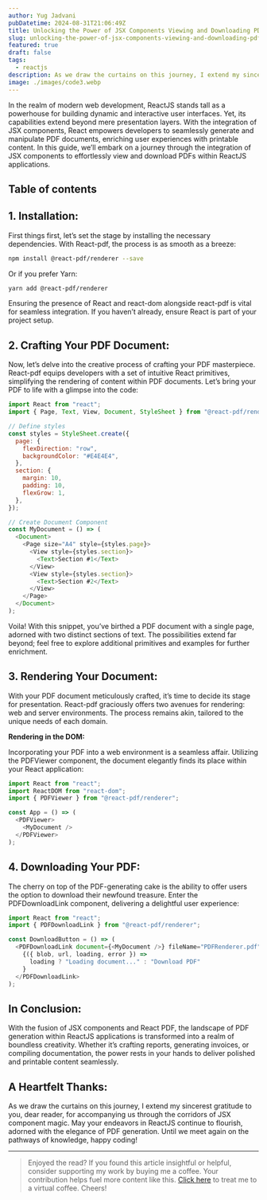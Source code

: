 ```yaml
---
author: Yug Jadvani
pubDatetime: 2024-08-31T21:06:49Z
title: Unlocking the Power of JSX Components Viewing and Downloading PDFs in React
slug: unlocking-the-power-of-jsx-components-viewing-and-downloading-pdfs-in-reactjs
featured: true
draft: false
tags:
  - reactjs
description: As we draw the curtains on this journey, I extend my sincerest gratitude to you, dear reader, for accompanying us through the corridors of JSX component magic.
image: ./images/code3.webp
---
```


In the realm of modern web development, ReactJS stands tall as a powerhouse for building dynamic and interactive user interfaces. Yet, its capabilities extend beyond mere presentation layers. With the integration of JSX components, React empowers developers to seamlessly generate and manipulate PDF documents, enriching user experiences with printable content. In this guide, we’ll embark on a journey through the integration of JSX components to effortlessly view and download PDFs within ReactJS applications.

## Table of contents

## 1. Installation:

First things first, let’s set the stage by installing the necessary dependencies. With React-pdf, the process is as smooth as a breeze:

```bash
npm install @react-pdf/renderer --save
```

Or if you prefer Yarn:

```bash
yarn add @react-pdf/renderer
```

Ensuring the presence of React and react-dom alongside react-pdf is vital for seamless integration. If you haven’t already, ensure React is part of your project setup.

## 2. Crafting Your PDF Document:

Now, let’s delve into the creative process of crafting your PDF masterpiece. React-pdf equips developers with a set of intuitive React primitives, simplifying the rendering of content within PDF documents. Let’s bring your PDF to life with a glimpse into the code:

```javascript
import React from "react";
import { Page, Text, View, Document, StyleSheet } from "@react-pdf/renderer";

// Define styles
const styles = StyleSheet.create({
  page: {
    flexDirection: "row",
    backgroundColor: "#E4E4E4",
  },
  section: {
    margin: 10,
    padding: 10,
    flexGrow: 1,
  },
});

// Create Document Component
const MyDocument = () => (
  <Document>
    <Page size="A4" style={styles.page}>
      <View style={styles.section}>
        <Text>Section #1</Text>
      </View>
      <View style={styles.section}>
        <Text>Section #2</Text>
      </View>
    </Page>
  </Document>
);
```

Voila! With this snippet, you’ve birthed a PDF document with a single page, adorned with two distinct sections of text. The possibilities extend far beyond; feel free to explore additional primitives and examples for further enrichment.

## 3. Rendering Your Document:

With your PDF document meticulously crafted, it’s time to decide its stage for presentation. React-pdf graciously offers two avenues for rendering: web and server environments. The process remains akin, tailored to the unique needs of each domain.

**Rendering in the DOM:**

Incorporating your PDF into a web environment is a seamless affair. Utilizing the PDFViewer component, the document elegantly finds its place within your React application:

```javascript
import React from "react";
import ReactDOM from "react-dom";
import { PDFViewer } from "@react-pdf/renderer";

const App = () => (
  <PDFViewer>
    <MyDocument />
  </PDFViewer>
);
```

## 4. Downloading Your PDF:

The cherry on top of the PDF-generating cake is the ability to offer users the option to download their newfound treasure. Enter the PDFDownloadLink component, delivering a delightful user experience:

```javascript
import React from "react";
import { PDFDownloadLink } from "@react-pdf/renderer";

const DownloadButton = () => (
  <PDFDownloadLink document={<MyDocument />} fileName="PDFRenderer.pdf">
    {({ blob, url, loading, error }) =>
      loading ? "Loading document..." : "Download PDF"
    }
  </PDFDownloadLink>
);
```

## In Conclusion:

With the fusion of JSX components and React PDF, the landscape of PDF generation within ReactJS applications is transformed into a realm of boundless creativity. Whether it’s crafting reports, generating invoices, or compiling documentation, the power rests in your hands to deliver polished and printable content seamlessly.

## A Heartfelt Thanks:

As we draw the curtains on this journey, I extend my sincerest gratitude to you, dear reader, for accompanying us through the corridors of JSX component magic. May your endeavors in ReactJS continue to flourish, adorned with the elegance of PDF generation. Until we meet again on the pathways of knowledge, happy coding!

---

> Enjoyed the read? If you found this article insightful or helpful, consider supporting my work by buying me a coffee. Your contribution helps fuel more content like this. [Click here](https://buymeacoffee.com/yugjadvani9) to treat me to a virtual coffee. Cheers!
